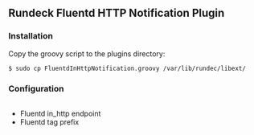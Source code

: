 ## Rundeck Fluentd HTTP Notification Plugin

### Installation

Copy the groovy script to the plugins directory:

```sh
$ sudo cp FluentdInHttpNotification.groovy /var/lib/rundec/libext/
```

### Configuration

![]()

* Fluentd in_http endpoint
* Fluentd tag prefix

